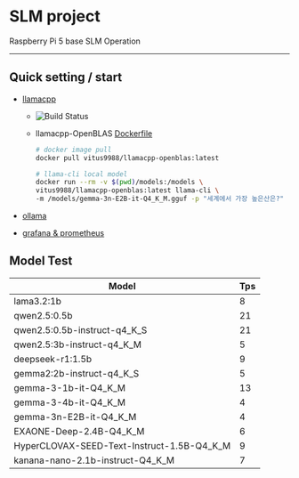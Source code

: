 # SLM project

Raspberry Pi 5 base SLM Operation

----

## Quick setting / start

- [llamacpp](base_setting/llamacpp.md)
  - ![Build Status](https://github.com/vitus9988/SLM/actions/workflows/llamacpp_openblas_lite.yml/badge.svg)
  - llamacpp-OpenBLAS [Dockerfile](base_setting/docker/Dockerfile(llamacpp-OpenBLAS-Lite))
    
    ```sh
    # docker image pull
    docker pull vitus9988/llamacpp-openblas:latest

    # llama-cli local model
    docker run --rm -v $(pwd)/models:/models \
    vitus9988/llamacpp-openblas:latest llama-cli \
    -m /models/gemma-3n-E2B-it-Q4_K_M.gguf -p "세계에서 가장 높은산은?"
    ```
    
- [ollama](base_setting/ollama.md)
- [grafana & prometheus](base_setting/monitoring.md)

## Model Test

|Model|Tps|
|---|---|
|lama3.2:1b|8|
|qwen2.5:0.5b|21|
|qwen2.5:0.5b-instruct-q4_K_S|21|
|qwen2.5:3b-instruct-q4_K_M|5|
|deepseek-r1:1.5b|9|
|gemma2:2b-instruct-q4_K_S|5|
|gemma-3-1b-it-Q4_K_M|13|
|gemma-3-4b-it-Q4_K_M|4|
|gemma-3n-E2B-it-Q4_K_M|4|
|EXAONE-Deep-2.4B-Q4_K_M|6|
|HyperCLOVAX-SEED-Text-Instruct-1.5B-Q4_K_M|9|
|kanana-nano-2.1b-instruct-Q4_K_M|7|



